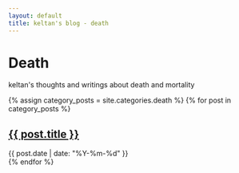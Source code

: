 ```yaml
---
layout: default
title: keltan's blog - death
---
```


<h1>Death</h1>
<p>keltan's thoughts and writings about death and mortality</p>

{% assign category_posts = site.categories.death %}
{% for post in category_posts %}
  <article>
    <h2><a href="{{ post.url }}">{{ post.title }}</a></h2>
    <time datetime="{{ post.date | date: "%Y-%m-%d" }}">{{ post.date | date: "%Y-%m-%d" }}</time>
  </article>
{% endfor %} 